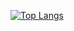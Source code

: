 [![Top Langs](https://github-readme-stats.vercel.app/api/top-langs?username=As1ss)](https://github.com/As1ss/github-readme-stats) 



